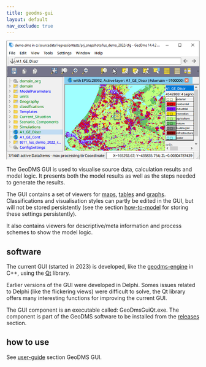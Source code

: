 ```yaml
---
title: geodms-gui
layout: default
nav_exclude: true
---
```

![](../assets/img/GUI/qt.png)

The GeoDMS GUI is used to visualise source data, calculation results and model logic. It presents both the model results as well as the steps needed to generate the results.

The GUI contains a set of viewers for [maps](wikipedia:Map#Geographic_maps "wikilink"), [tables](wikipedia:Table_(information) "wikilink") and
[graphs](wikipedia:Wikipedia:Graphs_and_charts "wikilink"). Classifications and visualisation styles can partly be edited in the
GUI, but will not be stored persistently (see the section [how-to-model](how-to-model) for storing these settings persistently).

It also contains viewers for descriptive/meta information and process schemes to show the model logic.

## software

The current GUI (started in 2023) is developed, like the [geodms-engine](geodms-engine) in C++, using the [Qt](https://doc.qt.io) library.

Earlier versions of the GUI were developed in Delphi. Somes issues related to Delphi (like the flickering views) were difficult to solve, the Qt library offers many interesting functions for improving the current GUI.  

The GUI component is an executable called: GeoDmsGuiQt.exe. The component is part of the GeoDMS software to be installed from the [releases](https://github.com/ObjectVision/GeoDMS/releases) section.

## how to use

See [user-guide](user-guide) section GeoDMS GUI.